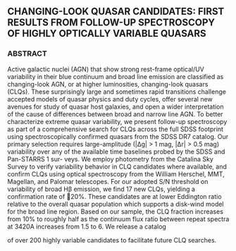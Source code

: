## CHANGING-LOOK QUASAR CANDIDATES: FIRST RESULTS FROM FOLLOW-UP SPECTROSCOPY OF HIGHLY OPTICALLY VARIABLE QUASARS
### ABSTRACT
Active galactic nuclei (AGN) that show strong rest-frame optical/UV variability in their blue continuum and broad line emission are classified as changing-look AGN, or at higher luminosities, changing-look quasars (CLQs). These surprisingly large and sometimes rapid transitions challenge accepted models of quasar physics and duty cycles, offer several new avenues for study of quasar host galaxies, and open a wider interpretation of the cause of differences between broad and narrow line AGN. To better characterize extreme quasar variability, we present follow-up spectroscopy as part of a comprehensive search for CLQs across the full SDSS footprint using spectroscopically confirmed quasars from the SDSS DR7 catalog. Our primary selection requires large-amplitude (|∆g| > 1 mag, |∆r| > 0.5 mag) variability over any of the available time baselines probed by the SDSS and Pan-STARRS 1 sur- veys. We employ photometry from the Catalina Sky Survey to verify variability behavior in CLQ candidates where available, and confirm CLQs using optical spectroscopy from the William Herschel, MMT, Magellan, and Palomar telescopes. For our adopted S/N threshold on variability of broad Hβ emission, we find 17 new CLQs, yielding a confirmation rate of 􏰃20%. These candidates are at lower Eddington ratio relative to the overall quasar population which supports a disk-wind model for the broad line region. Based on our sample, the CLQ fraction increases from 10% to roughly half as the continuum flux ratio between repeat spectra at 3420A increases from 1.5 to 6. We release a catalog

of over 200 highly variable candidates to facilitate future CLQ searches.
